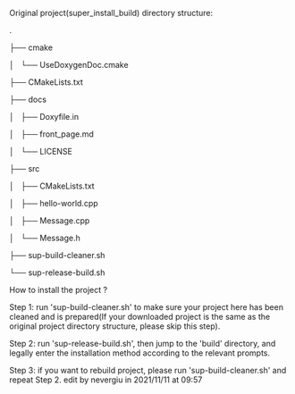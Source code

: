 Original project(super_install_build) directory structure:

.

├── cmake

│   └── UseDoxygenDoc.cmake

├── CMakeLists.txt

├── docs

│   ├── Doxyfile.in

│   ├── front_page.md

│   └── LICENSE

├── src

│   ├── CMakeLists.txt

│   ├── hello-world.cpp

│   ├── Message.cpp

│   └── Message.h

├── sup-build-cleaner.sh

└── sup-release-build.sh

How to install the project ?

Step 1: run 'sup-build-cleaner.sh' to make sure your project here 
	has been cleaned and is prepared(If your downloaded project is the same 
	as the original project directory structure, please skip this step).

Step 2: run 'sup-release-build.sh', then jump to the 'build' directory,
	and legally enter the installation method according to the relevant prompts.

Step 3: if you want to rebuild project, please run 'sup-build-cleaner.sh' 
	and repeat Step 2.
						edit by nevergiu in 2021/11/11 at 09:57
